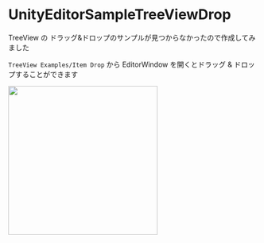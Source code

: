 # UnityEditorSampleTreeViewDrop

TreeView の ドラッグ&ドロップのサンプルが見つからなかったので作成してみました

`TreeView Examples/Item Drop` から EditorWindow を開くとドラッグ & ドロップすることができます

<img src="https://github.com/yayorozu/ImageUploader/blob/master/TreeViewSample/DragAndDrop.png" width="300">
